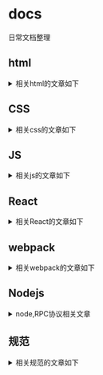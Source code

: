 # docs
日常文档整理


## html

<details>
    <summary>相关html的文章如下</summary>
    
     
    
</details>


## CSS

<details>
    <summary>相关css的文章如下</summary>
    
     
    
</details>

## JS
<details>
    <summary>相关js的文章如下</summary>
    
     
    []
    
</details>

## React

<details>
    <summary>相关React的文章如下</summary>
    
[Hook简介/Hook预览](https://github.com/krislee94/docs/issues/17)
[使用State Hook](https://github.com/krislee94/docs/issues/18)
    
</details>

## webpack


<details>
    <summary>相关webpack的文章如下</summary>
    
     
[webpack(1)学习](https://github.com/krislee94/docs/blob/master/webpack%20-%20(%E4%B8%80).md)

[webpack(2)学习](https://github.com/krislee94/docs/blob/master/webpack4-%EF%BC%88%E4%BA%8C%EF%BC%89.md)


[webpack-ssr(3)](https://github.com/krislee94/docs/blob/master/webpack-SSR)

[webpack(4)构建性能的优化](https://github.com/krislee94/docs/issues/7)

[webpack(5)速度与体积的分析](https://github.com/krislee94/docs/issues/6)

[webpack(6)日志，构建异常](https://github.com/krislee94/docs/issues/3)


[与webpack同为打包工具的gulp](https://github.com/krislee94/docs/blob/master/gulp%E6%89%93%E5%8C%85.md)



    
</details>


## Nodejs


<details>
 <summary>node,RPC协议相关文章</summary>
    
[RPC协议1](https://github.com/krislee94/docs/issues/22)

[RPC协议2](https://github.com/krislee94/docs/issues/23)
    
    
    
</details>


## 规范

<details>
    <summary>相关规范的文章如下</summary>


[Airbnb 规范整理](https://github.com/krislee94/docs/blob/master/%E6%95%B4%E7%90%86Airbnb%E7%9A%84JS%E5%86%85%E5%AE%B9.md) 
    
</details>



